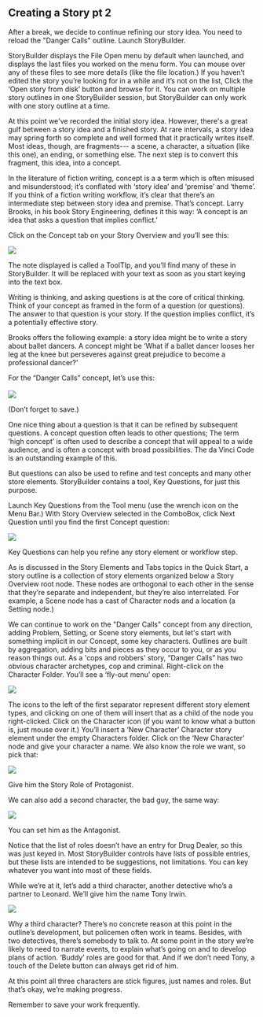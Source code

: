 ## Creating a Story pt 2 ##
After a break, we decide to continue refining our story idea.  You need to reload the "Danger Calls" outline. Launch StoryBuilder.  <br/>

 StoryBuilder displays the File Open menu by default when launched,  and displays the last files you worked on the menu form. You can mouse over any of these files to see more details (like the file location.) If you haven’t edited the story you’re looking for in a while and it’s not on the list, Click the ‘Open story from disk’ button and browse for it. You can work on multiple story outlines in one StoryBuilder session, but StoryBuilder can only work with one story outline at a time.  <br/>

At this point we've recorded the initial story idea.  However, there's a great gulf between a story idea and a finished story.  At rare intervals, a story idea may spring forth so complete and well formed that it practically writes itself.  Most ideas, though, are fragments--- a scene, a character, a situation (like this one), an ending, or something else.  The next step is to convert this fragment, this idea, into a concept. <br/>

In the literature of fiction writing, concept is a a term which is often misused and misunderstood; it’s conflated with ‘story idea’ and ‘premise’ and ‘theme’. If you think of a fiction writing workflow, it’s clear that there’s an intermediate step between story idea and premise. That’s concept. Larry Brooks, in his book Story Engineering, defines it this way: ‘A concept is an idea that asks a question that implies conflict.’   <br/>

Click on the Concept tab on your Story Overview and you’ll see this: <br/>

![](Tutorial-2-Concept-Tooltip.png)


The note displayed is called a ToolTIp, and you’ll find many of these in StoryBuilder. It will be replaced with your text as soon as you start keying into the text box. <br/>

Writing is thinking, and asking questions is at the core of critical thinking. Think of your concept as framed in the form of a question (or questions). The answer to that question is your story. If the question implies conflict, it’s a potentially effective story.  <br/>

Brooks offers the following example: a story idea might be to write a story about ballet dancers. A concept might be ‘What if a ballet dancer looses her leg at the knee but perseveres against great prejudice to become a professional dancer?’ <br/>

For the “Danger Calls” concept, let’s use this: <br/>
  <br/>
![](Tutorial-2-Concept.png)


(Don’t forget to save.)  <br/>

One nice thing about a question is that it can be refined by subsequent questions. A concept question often leads to other questions; The term ‘high concept’ is often used to describe a concept that will appeal to a wide audience, and is often a concept with broad possibilities. The da Vinci Code is an outstanding example of this. <br/>

But questions can also be used to refine and test concepts and many other store elements. StoryBuilder contains a tool, Key Questions, for just  this purpose.  <br/>

Launch Key Questions from the Tool menu (use the wrench icon on the Menu Bar.) With Story Overview selected in the ComboBox, click Next Question until you find the first Concept question: <br/>

![](Tutorial-2-Key-Questions.png)


Key Questions can help you refine any story element or workflow step. <br/>

As is discussed in the Story Elements and Tabs topics in the Quick Start, a story outline is a collection of story elements organized below a Story Overview root node. These nodes are orthogonal to each other in the sense that they’re separate and independent, but they’re also interrelated. For example, a Scene node has a cast of Character nods and a location (a Setting node.)   <br/>

We can continue to work on the "Danger Calls" concept from any direction, adding Problem, Setting, or  Scene story elements, but let's start with something implicit in our Concept, some key characters.  Outlines are built by aggregation, adding bits and pieces as they occur to you, or as you reason things out. As a 'cops and robbers' story,  “Danger Calls”  has two obvious character archetypes, cop and criminal. Right-click on the Character Folder. You’ll see a ‘fly-out menu’ open: <br/>

![](Tutorial-2-Add-Character.png)

The icons to the left of the first separator represent different story element types, and clicking on one of them will insert that as a child of the node you right-clicked. Click on the Character icon (if you want to know what a button is, just mouse over it.) You’ll insert a ‘New Character’ Character story element under the empty Characters folder. Click on the ‘New Character’ node and give your character a name. We also know the role we want, so pick that: <br/>

![](Tutorial-2-Detective-Role.png)

Give him the Story Role of Protagonist. <br/>

We can also add a second character, the bad guy, the same way:  <br/>

![](Tutorial-2-Add-New-Role.png)

You can set him as the Antagonist. <br/>

Notice that the list of roles doesn’t have an entry for Drug Dealer, so this was just keyed in. Most StoryBuilder controls have lists of possible entries, but these lists are intended to be suggestions, not limitations. You can key whatever you want into most of these fields. <br/>

While we’re at it, let’s add a third character, another detective who’s a partner to Leonard. We’ll give him the name Tony Irwin. <br/>

![](Tutorial-2-Third-Character.png)

Why a third character? There’s no concrete reason at this point in the outline’s development, but policemen often work in teams. Besides, with two detectives, there’s somebody to talk to. At some point in the story we’re likely to need to narrate events, to explain what’s going on and to develop plans of action. ‘Buddy’ roles are good for that. And if we don’t need Tony, a touch of the Delete button can always get rid of him. <br/>

At this point all three characters are stick figures, just names and roles. But that’s okay, we’re making progress. <br/>

Remember to save your work frequently. <br/>




